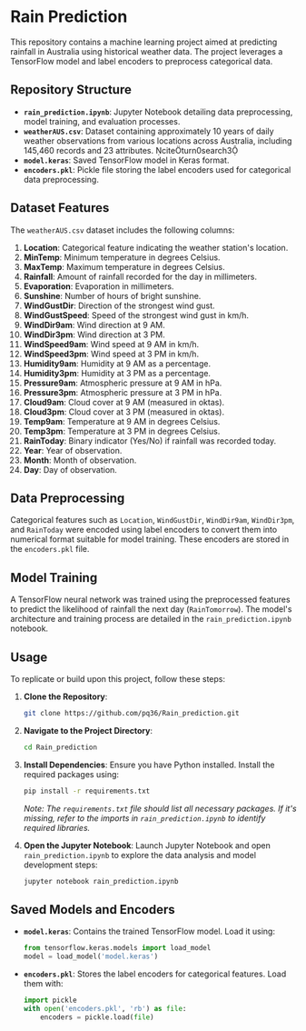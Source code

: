 # Rain Prediction

This repository contains a machine learning project aimed at predicting rainfall in Australia using historical weather data. The project leverages a TensorFlow model and label encoders to preprocess categorical data.

## Repository Structure

- **`rain_prediction.ipynb`**: Jupyter Notebook detailing data preprocessing, model training, and evaluation processes.
- **`weatherAUS.csv`**: Dataset containing approximately 10 years of daily weather observations from various locations across Australia, including 145,460 records and 23 attributes. citeturn0search3
- **`model.keras`**: Saved TensorFlow model in Keras format.
- **`encoders.pkl`**: Pickle file storing the label encoders used for categorical data preprocessing.

## Dataset Features

The `weatherAUS.csv` dataset includes the following columns:

1. **Location**: Categorical feature indicating the weather station's location.
2. **MinTemp**: Minimum temperature in degrees Celsius.
3. **MaxTemp**: Maximum temperature in degrees Celsius.
4. **Rainfall**: Amount of rainfall recorded for the day in millimeters.
5. **Evaporation**: Evaporation in millimeters.
6. **Sunshine**: Number of hours of bright sunshine.
7. **WindGustDir**: Direction of the strongest wind gust.
8. **WindGustSpeed**: Speed of the strongest wind gust in km/h.
9. **WindDir9am**: Wind direction at 9 AM.
10. **WindDir3pm**: Wind direction at 3 PM.
11. **WindSpeed9am**: Wind speed at 9 AM in km/h.
12. **WindSpeed3pm**: Wind speed at 3 PM in km/h.
13. **Humidity9am**: Humidity at 9 AM as a percentage.
14. **Humidity3pm**: Humidity at 3 PM as a percentage.
15. **Pressure9am**: Atmospheric pressure at 9 AM in hPa.
16. **Pressure3pm**: Atmospheric pressure at 3 PM in hPa.
17. **Cloud9am**: Cloud cover at 9 AM (measured in oktas).
18. **Cloud3pm**: Cloud cover at 3 PM (measured in oktas).
19. **Temp9am**: Temperature at 9 AM in degrees Celsius.
20. **Temp3pm**: Temperature at 3 PM in degrees Celsius.
21. **RainToday**: Binary indicator (Yes/No) if rainfall was recorded today.
22. **Year**: Year of observation.
23. **Month**: Month of observation.
24. **Day**: Day of observation.

## Data Preprocessing

Categorical features such as `Location`, `WindGustDir`, `WindDir9am`, `WindDir3pm`, and `RainToday` were encoded using label encoders to convert them into numerical format suitable for model training. These encoders are stored in the `encoders.pkl` file.

## Model Training

A TensorFlow neural network was trained using the preprocessed features to predict the likelihood of rainfall the next day (`RainTomorrow`). The model's architecture and training process are detailed in the `rain_prediction.ipynb` notebook.

## Usage

To replicate or build upon this project, follow these steps:

1. **Clone the Repository**:
   ```bash
   git clone https://github.com/pq36/Rain_prediction.git
   ```
2. **Navigate to the Project Directory**:
   ```bash
   cd Rain_prediction
   ```
3. **Install Dependencies**:
   Ensure you have Python installed. Install the required packages using:
   ```bash
   pip install -r requirements.txt
   ```
   *Note: The `requirements.txt` file should list all necessary packages. If it's missing, refer to the imports in `rain_prediction.ipynb` to identify required libraries.*

4. **Open the Jupyter Notebook**:
   Launch Jupyter Notebook and open `rain_prediction.ipynb` to explore the data analysis and model development steps:
   ```bash
   jupyter notebook rain_prediction.ipynb
   ```

## Saved Models and Encoders

- **`model.keras`**: Contains the trained TensorFlow model. Load it using:
  ```python
  from tensorflow.keras.models import load_model
  model = load_model('model.keras')
  ```
- **`encoders.pkl`**: Stores the label encoders for categorical features. Load them with:
  ```python
  import pickle
  with open('encoders.pkl', 'rb') as file:
      encoders = pickle.load(file)
  ```
